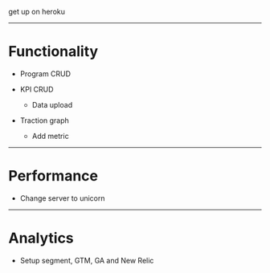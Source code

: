 get up on heroku

***

# Functionality

* Program CRUD

* KPI CRUD

    - Data upload

* Traction graph

    - Add metric

***

# Performance

* Change server to unicorn

***

# Analytics

* Setup segment, GTM, GA and New Relic
